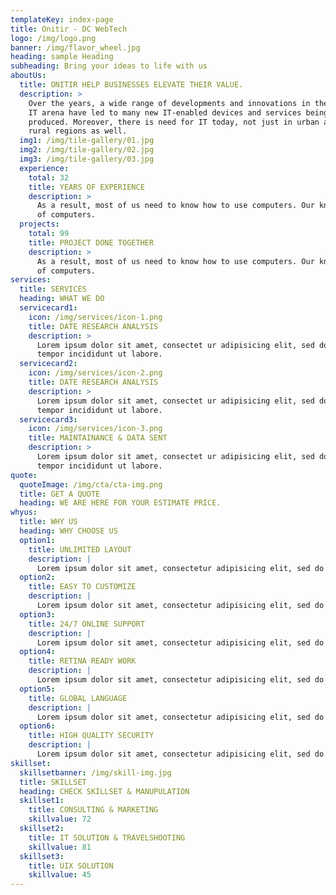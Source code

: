 ```yaml
---
templateKey: index-page
title: Onitir - DC WebTech
logo: /img/logo.png
banner: /img/flavor_wheel.jpg
heading: sample Heading
subheading: Bring your ideas to life with us
aboutUs:
  title: ONITIR HELP BUSINESSES ELEVATE THEIR VALUE.
  description: >
    Over the years, a wide range of developments and innovations in the global
    IT arena have led to many new IT-enabled devices and services being
    produced. Moreover, there is need for IT today, not just in urban areas but
    rural regions as well.
  img1: /img/tile-gallery/01.jpg
  img2: /img/tile-gallery/02.jpg
  img3: /img/tile-gallery/03.jpg
  experience:
    total: 32
    title: YEARS OF EXPERIENCE
    description: >
      As a result, most of us need to know how to use computers. Our knowledge
      of computers.
  projects:
    total: 99
    title: PROJECT DONE TOGETHER
    description: >
      As a result, most of us need to know how to use computers. Our knowledge
      of computers.
services:
  title: SERVICES
  heading: WHAT WE DO
  servicecard1:
    icon: /img/services/icon-1.png
    title: DATE RESEARCH ANALYSIS
    description: >
      Lorem ipsum dolor sit amet, consectet ur adipisicing elit, sed do eiusmod
      tempor incididunt ut labore.
  servicecard2:
    icon: /img/services/icon-2.png
    title: DATE RESEARCH ANALYSIS
    description: >
      Lorem ipsum dolor sit amet, consectet ur adipisicing elit, sed do eiusmod
      tempor incididunt ut labore.
  servicecard3:
    icon: /img/services/icon-3.png
    title: MAINTAINANCE & DATA SENT
    description: >
      Lorem ipsum dolor sit amet, consectet ur adipisicing elit, sed do eiusmod
      tempor incididunt ut labore.
quote:
  quoteImage: /img/cta/cta-img.png
  title: GET A QUOTE
  heading: WE ARE HERE FOR YOUR ESTIMATE PRICE.
whyus:
  title: WHY US
  heading: WHY CHOOSE US
  option1:
    title: UNLIMITED LAYOUT
    description: |
      Lorem ipsum dolor sit amet, consectetur adipisicing elit, sed do eiusmod.
  option2:
    title: EASY TO CUSTOMIZE
    description: |
      Lorem ipsum dolor sit amet, consectetur adipisicing elit, sed do eiusmod.
  option3:
    title: 24/7 ONLINE SUPPORT
    description: |
      Lorem ipsum dolor sit amet, consectetur adipisicing elit, sed do eiusmod.
  option4:
    title: RETINA READY WORK
    description: |
      Lorem ipsum dolor sit amet, consectetur adipisicing elit, sed do eiusmod.
  option5:
    title: GLOBAL LANGUAGE
    description: |
      Lorem ipsum dolor sit amet, consectetur adipisicing elit, sed do eiusmod.
  option6:
    title: HIGH QUALITY SECURITY
    description: |
      Lorem ipsum dolor sit amet, consectetur adipisicing elit, sed do eiusmod.
skillset:
  skillsetbanner: /img/skill-img.jpg
  title: SKILLSET
  heading: CHECK SKILLSET & MANUPULATION
  skillset1:
    title: CONSULTING & MARKETING
    skillvalue: 72
  skillset2:
    title: IT SOLUTION & TRAVELSHOOTING
    skillvalue: 81
  skillset3:
    title: UIX SOLUTION
    skillvalue: 45
---
```

